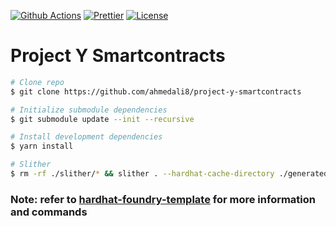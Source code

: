 [![Github Actions][gha-badge]][gha]
[![Prettier][prettier-badge]][prettier]
[![License][license-badge]][license]

# Project Y Smartcontracts

```bash
# Clone repo
$ git clone https://github.com/ahmedali8/project-y-smartcontracts

# Initialize submodule dependencies
$ git submodule update --init --recursive

# Install development dependencies
$ yarn install
```

```bash
# Slither
$ rm -rf ./slither/* && slither . --hardhat-cache-directory ./generated/cache/hardhat --hardhat-artifacts-directory ./generated/artifacts/hardhat --checklist --json ./slither/output.json --sarif ./slither/output.sarif
```

### Note: refer to [hardhat-foundry-template](https://github.com/ahmedali8/foundry-hardhat-template) for more information and commands

[gha]: https://github.com/ahmedali8/project-y-smartcontracts/actions
[gha-badge]: https://github.com/ahmedali8/project-y-smartcontracts/actions/workflows/hardhat.yml/badge.svg
[prettier]: https://prettier.io
[prettier-badge]: https://img.shields.io/badge/Code_Style-Prettier-ff69b4.svg
[license]: https://unlicense.org/
[license-badge]: https://img.shields.io/badge/License-Unlicense-blue.svg
